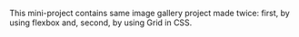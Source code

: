 This mini-project contains same image gallery project made twice:
first, by using flexbox and,
second, by using Grid in CSS. 

<!-- completed  -->